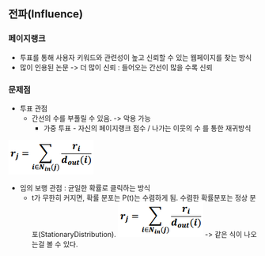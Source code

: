 ## 전파(Influence)

### 페이지랭크
- 투표를 통해 사용자 키워드와 관련성이 높고 신뢰할 수 있는 웹페이지를 찾는 방식
- 많이 인용된 논문 -> 더 많이 신뢰  : 들어오는 간선이 많을 수록 신뢰

### 문제점
- 투표 관점
  - 간선의 수를 부풀릴 수 있음. -> 악용 가능
    - 가중 투표 - 자신의 페이지랭크 점수 / 나가는 이웃의 수 를 통한 재귀방식
<img src=image/pager.PNG>
 
- 임의 보행 관점 : 균일한 확률로 클릭하는 방식
  - t가 무한히 커지면, 확률 분포는 P(t)는 수렴하게 됨. 수렴한 확률분포는 정상 분포(StationaryDistribution).
<img src=image/pager.PNG> -> 같은 식이 나오는걸 볼 수 있다.































